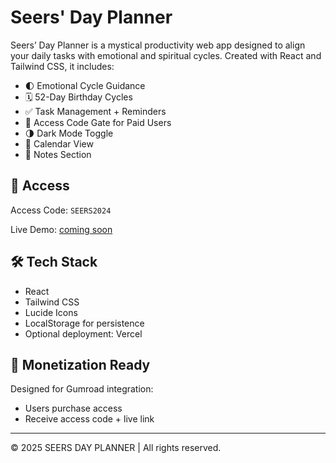 # Seers' Day Planner

Seers’ Day Planner is a mystical productivity web app designed to align your daily tasks with emotional and spiritual cycles. Created with React and Tailwind CSS, it includes:

- 🌓 Emotional Cycle Guidance
- 🗓️ 52-Day Birthday Cycles
- ✅ Task Management + Reminders
- 🔐 Access Code Gate for Paid Users
- 🌗 Dark Mode Toggle
- 📅 Calendar View
- 📝 Notes Section

## 🔐 Access

Access Code: `SEERS2024`

Live Demo: [coming soon](https://seers-day-planner.vercel.app)

## 🛠 Tech Stack

- React
- Tailwind CSS
- Lucide Icons
- LocalStorage for persistence
- Optional deployment: Vercel

## 💼 Monetization Ready

Designed for Gumroad integration:
- Users purchase access
- Receive access code + live link

---

© 2025 SEERS DAY PLANNER | All rights reserved.
